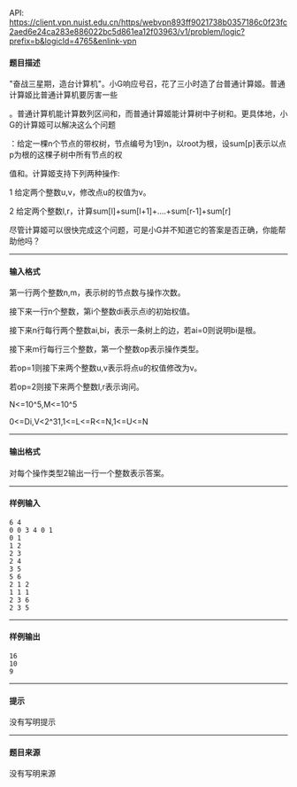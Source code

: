 API: https://client.vpn.nuist.edu.cn/https/webvpn893ff9021738b0357186c0f23fc2aed6e24ca283e886022bc5d861ea12f03963/v1/problem/logic?prefix=b&logicId=4765&enlink-vpn

#### 题目描述

"奋战三星期，造台计算机"。小G响应号召，花了三小时造了台普通计算姬。普通计算姬比普通计算机要厉害一些

。普通计算机能计算数列区间和，而普通计算姬能计算树中子树和。更具体地，小G的计算姬可以解决这么个问题

：给定一棵n个节点的带权树，节点编号为1到n，以root为根，设sum\[p\]表示以点p为根的这棵子树中所有节点的权

值和。计算姬支持下列两种操作:

1 给定两个整数u,v，修改点u的权值为v。

2 给定两个整数l,r，计算sum\[l\]+sum\[l+1\]+....+sum\[r-1\]+sum\[r\]

尽管计算姬可以很快完成这个问题，可是小G并不知道它的答案是否正确，你能帮助他吗？

---

#### 输入格式

第一行两个整数n,m，表示树的节点数与操作次数。

接下来一行n个整数，第i个整数di表示点i的初始权值。

接下来n行每行两个整数ai,bi，表示一条树上的边，若ai=0则说明bi是根。

接下来m行每行三个整数，第一个整数op表示操作类型。

若op=1则接下来两个整数u,v表示将点u的权值修改为v。

若op=2则接下来两个整数l,r表示询问。

N<=10^5,M<=10^5

0<=Di,V<2^31,1<=L<=R<=N,1<=U<=N

---

#### 输出格式

对每个操作类型2输出一行一个整数表示答案。

---

#### 样例输入
```
6 4
0 0 3 4 0 1
0 1
1 2
2 3
2 4
3 5
5 6
2 1 2
1 1 1
2 3 6
2 3 5
```

---

#### 样例输出
```
16
10
9
```

---

#### 提示

没有写明提示

---

#### 题目来源

没有写明来源